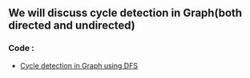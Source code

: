 ## We will discuss cycle detection in Graph(both directed and undirected)
### Code :
<ul>
  <li><a href="https://github.com/Grogu22/DAA-code/tree/main/Cycle%20Detection%20in%20Graph/DFS">Cycle detection in Graph using DFS</a></li>
</ul>
